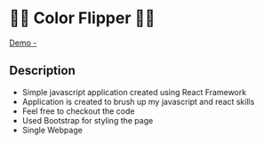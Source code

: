 # :rocket::rocket: Color Flipper :rocket::rocket:

[Demo - ]([docs/CONTRIBUTING.md](https://color-flipper-a6fc9.web.app/))
## Description

* Simple javascript application created using React Framework
* Application is created to brush up my javascript and react skills
* Feel free to checkout the code
* Used Bootstrap for styling the page
* Single Webpage